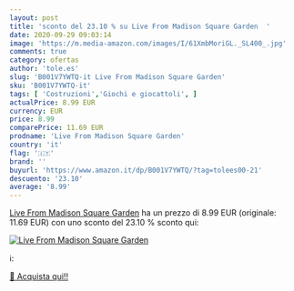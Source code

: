 ```yaml
---
layout: post
title: 'sconto del 23.10 % su Live From Madison Square Garden  '
date: 2020-09-29 09:03:14
image: 'https://m.media-amazon.com/images/I/61XmbMoriGL._SL400_.jpg'
comments: true
category: ofertas
author: 'tole.es'
slug: 'B001V7YWTQ-it Live From Madison Square Garden'
sku: 'B001V7YWTQ-it'
tags: [ 'Costruzioni','Giochi e giocattoli', ]
actualPrice: 8.99 EUR
currency: EUR
price: 8.99
comparePrice: 11.69 EUR
prodname: 'Live From Madison Square Garden'
country: 'it'
flag: '🇮🇹'
brand: ''
buyurl: 'https://www.amazon.it/dp/B001V7YWTQ/?tag=tolees00-21'
descuento: '23.10'
average: '8.99'
---
```


[Live From Madison Square Garden](https://www.amazon.it/dp/B001V7YWTQ/?tag=tolees00-21) ha un prezzo di 8.99 EUR (originale: 11.69 EUR) con uno sconto del 23.10 % sconto qui:

[![Live From Madison Square Garden](https://m.media-amazon.com/images/I/61XmbMoriGL._SL400_.jpg)](https://www.amazon.it/dp/B001V7YWTQ/?tag=tolees00-21)

ℹ️:


[🛒 Acquista qui!!](https://www.amazon.it/dp/B001V7YWTQ/?tag=tolees00-21)
